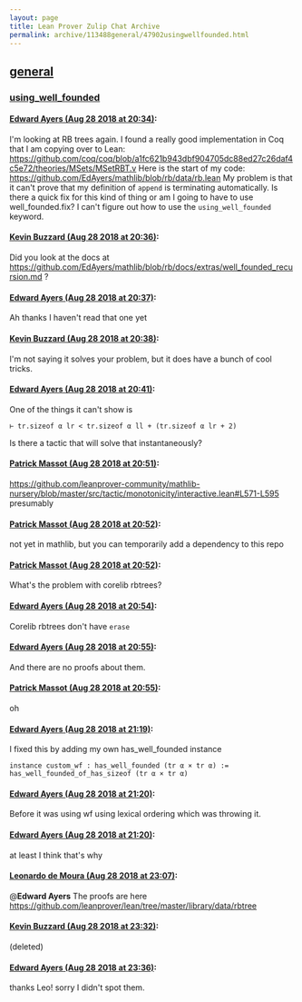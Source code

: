 ```yaml
---
layout: page
title: Lean Prover Zulip Chat Archive 
permalink: archive/113488general/47902usingwellfounded.html
---
```


## [general](index.html)
### [using_well_founded](47902usingwellfounded.html)

#### [Edward Ayers (Aug 28 2018 at 20:34)](https://leanprover.zulipchat.com/#narrow/stream/113488-general/topic/using_well_founded/near/132934326):
I'm looking at RB trees again. I found a really good implementation in Coq that I am copying over to Lean: https://github.com/coq/coq/blob/a1fc621b943dbf904705dc88ed27c26daf4c5e72/theories/MSets/MSetRBT.v
Here is the start of my code:
https://github.com/EdAyers/mathlib/blob/rb/data/rb.lean
My problem is that it can't prove that my definition of `append` is terminating automatically. Is there a quick fix for this kind of thing or am I going to have to use well_founded.fix? I can't figure out how to use the `using_well_founded` keyword.

#### [Kevin Buzzard (Aug 28 2018 at 20:36)](https://leanprover.zulipchat.com/#narrow/stream/113488-general/topic/using_well_founded/near/132934439):
Did you look at the docs at https://github.com/EdAyers/mathlib/blob/rb/docs/extras/well_founded_recursion.md ?

#### [Edward Ayers (Aug 28 2018 at 20:37)](https://leanprover.zulipchat.com/#narrow/stream/113488-general/topic/using_well_founded/near/132934463):
Ah thanks I haven't read that one yet

#### [Kevin Buzzard (Aug 28 2018 at 20:38)](https://leanprover.zulipchat.com/#narrow/stream/113488-general/topic/using_well_founded/near/132934551):
I'm not saying it solves your problem, but it does have a bunch of cool tricks.

#### [Edward Ayers (Aug 28 2018 at 20:41)](https://leanprover.zulipchat.com/#narrow/stream/113488-general/topic/using_well_founded/near/132934673):
One of the things it can't show is
```lean
⊢ tr.sizeof α lr < tr.sizeof α ll + (tr.sizeof α lr + 2)
```
Is there a tactic that will solve that instantaneously?

#### [Patrick Massot (Aug 28 2018 at 20:51)](https://leanprover.zulipchat.com/#narrow/stream/113488-general/topic/using_well_founded/near/132940133):
https://github.com/leanprover-community/mathlib-nursery/blob/master/src/tactic/monotonicity/interactive.lean#L571-L595 presumably

#### [Patrick Massot (Aug 28 2018 at 20:52)](https://leanprover.zulipchat.com/#narrow/stream/113488-general/topic/using_well_founded/near/132940151):
not yet in mathlib, but you can temporarily add a dependency to this repo

#### [Patrick Massot (Aug 28 2018 at 20:52)](https://leanprover.zulipchat.com/#narrow/stream/113488-general/topic/using_well_founded/near/132940196):
What's the problem with corelib rbtrees?

#### [Edward Ayers (Aug 28 2018 at 20:54)](https://leanprover.zulipchat.com/#narrow/stream/113488-general/topic/using_well_founded/near/132940302):
Corelib rbtrees don't have `erase`

#### [Edward Ayers (Aug 28 2018 at 20:55)](https://leanprover.zulipchat.com/#narrow/stream/113488-general/topic/using_well_founded/near/132940317):
And there are no proofs about them.

#### [Patrick Massot (Aug 28 2018 at 20:55)](https://leanprover.zulipchat.com/#narrow/stream/113488-general/topic/using_well_founded/near/132940341):
oh

#### [Edward Ayers (Aug 28 2018 at 21:19)](https://leanprover.zulipchat.com/#narrow/stream/113488-general/topic/using_well_founded/near/132941632):
I fixed this by adding my own has_well_founded instance
```lean
instance custom_wf : has_well_founded (tr α × tr α) := has_well_founded_of_has_sizeof (tr α × tr α) 
```

#### [Edward Ayers (Aug 28 2018 at 21:20)](https://leanprover.zulipchat.com/#narrow/stream/113488-general/topic/using_well_founded/near/132941692):
Before it was using wf using lexical ordering which was throwing it.

#### [Edward Ayers (Aug 28 2018 at 21:20)](https://leanprover.zulipchat.com/#narrow/stream/113488-general/topic/using_well_founded/near/132941711):
at least I think that's why

#### [Leonardo de Moura (Aug 28 2018 at 23:07)](https://leanprover.zulipchat.com/#narrow/stream/113488-general/topic/using_well_founded/near/132952390):
@**Edward Ayers** The proofs are here https://github.com/leanprover/lean/tree/master/library/data/rbtree

#### [Kevin Buzzard (Aug 28 2018 at 23:32)](https://leanprover.zulipchat.com/#narrow/stream/113488-general/topic/using_well_founded/near/132953705):
(deleted)

#### [Edward Ayers (Aug 28 2018 at 23:36)](https://leanprover.zulipchat.com/#narrow/stream/113488-general/topic/using_well_founded/near/132953908):
thanks Leo! sorry I didn't spot them.

